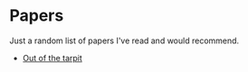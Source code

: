 Papers
======

Just a random list of papers I've read and would recommend.

- [Out of the tarpit](https://blog.acolyer.org/2015/03/20/out-of-the-tar-pit/)
